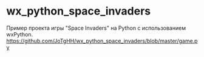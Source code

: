 # wx_python_space_invaders
Пример проекта игры "Space Invaders" на Python с использованием wxPython.
https://github.com/JoTgHH/wx_python_space_invaders/blob/master/game.py

